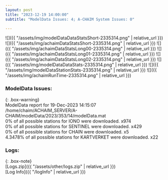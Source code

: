 ```yaml
---
layout: post
title: "2023-12-19 14:00:00"
subtitle: "ModelData Issues: 4; A-CHAIM System Issues: 0"

---
```


![]({{ "/assets/img/modelDataDataStatsShort-2335314.png" | relative_url }})
![]({{ "/assets/img/achaimDataStatsShort-2335314.png" | relative_url }})
![]({{ "/assets/img/achaimDataStatsLong00-2335314.png" | relative_url }})
![]({{ "/assets/img/achaimDataStatsLong01-2335314.png" | relative_url }})
![]({{ "/assets/img/achaimDataStatsLong02-2335314.png" | relative_url }})
![]({{ "/assets/img/modelDataDataStats-2335314.png" | relative_url }})
![]({{ "/assets/img/modelDataStationStats-2335314.png" | relative_url }})
![]({{ "/assets/img/achaimRunTime-2335314.png" | relative_url }})


### ModelData Issues:  
  
{: .box-warning}  
 ModelData report for 19-Dec-2023 14:15:07   
 /home/chaim/ACHAIM_SERVER/A-CHAIM/modelData/2023/353/14/modelData.mat   
 0% of all possible stations for IONO were downloaded. x974   
 0% of all possible stations for SENTINEL were downloaded. x429   
 0% of all possible stations for CHAIN were downloaded. x5   
 4.3478% of all possible stations for KARTVERKET were downloaded. x22   
  


### Logs:  
  
{: .box-note}  
[Logs.zip]({{ "/assets/other/logs.zip" | relative_url }})  
[Log Info]({{ "/logInfo" | relative_url }})  
